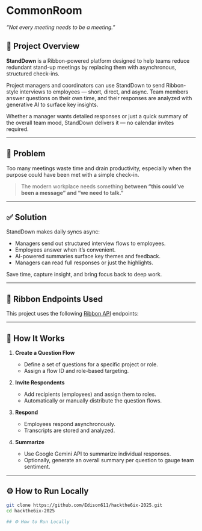 # CommonRoom

_“Not every meeting needs to be a meeting.”_

## 🧠 Project Overview

**StandDown** is a Ribbon-powered platform designed to help teams reduce redundant stand-up meetings by replacing them with asynchronous, structured check-ins. 

Project managers and coordinators can use StandDown to send Ribbon-style interviews to employees — short, direct, and async. Team members answer questions on their own time, and their responses are analyzed with generative AI to surface key insights. 

Whether a manager wants detailed responses or just a quick summary of the overall team mood, StandDown delivers it — no calendar invites required.

---

## 🚩 Problem

Too many meetings waste time and drain productivity, especially when the purpose could have been met with a simple check-in.

> The modern workplace needs something **between “this could’ve been a message” and “we need to talk.”**

---

## ✅ Solution

StandDown makes daily syncs async:
- Managers send out structured interview flows to employees.
- Employees answer when it’s convenient.
- AI-powered summaries surface key themes and feedback.
- Managers can read full responses or just the highlights.

Save time, capture insight, and bring focus back to deep work.

---

## 🔗 Ribbon Endpoints Used

This project uses the following [Ribbon API](https://www.hey.ribbon.cool) endpoints:



---

## 🧪 How It Works

1. **Create a Question Flow**
   - Define a set of questions for a specific project or role.
   - Assign a flow ID and role-based targeting.

2. **Invite Respondents**
   - Add recipients (employees) and assign them to roles.
   - Automatically or manually distribute the question flows.

3. **Respond**
   - Employees respond asynchronously.
   - Transcripts are stored and analyzed.

4. **Summarize**
   - Use Google Gemini API to summarize individual responses.
   - Optionally, generate an overall summary per question to gauge team sentiment.

---

## ⚙️ How to Run Locally

```bash
git clone https://github.com/Edison611/hackthe6ix-2025.git
cd hackthe6ix-2025

## ⚙️ How to Run Locally
